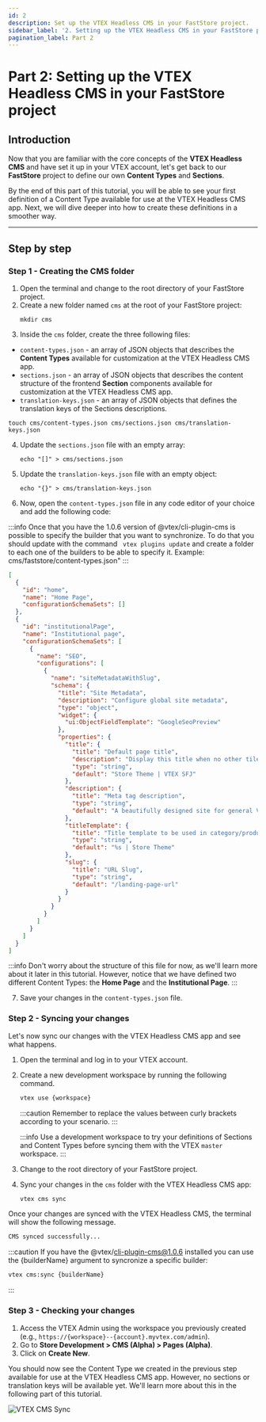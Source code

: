 ```yaml
---
id: 2
description: Set up the VTEX Headless CMS in your FastStore project.
sidebar_label: '2. Setting up the VTEX Headless CMS in your FastStore project'
pagination_label: Part 2
---
```


# Part 2: Setting up the VTEX Headless CMS in your FastStore project

## Introduction

Now that you are familiar with the core concepts of the **VTEX Headless CMS** and have set it up in your VTEX account, let's get back to our **FastStore** project to define our own **Content Types** and **Sections**.

By the end of this part of this tutorial, you will be able to see your first definition of a Content Type available for use at the VTEX Headless CMS app. Next, we will dive deeper into how to create these definitions in a smoother way.

---

## Step by step

### Step 1 - Creating the CMS folder

1. Open the terminal and change to the root directory of your FastStore project.
2. Create a new folder named `cms` at the root of your FastStore project:
   ```
   mkdir cms
   ```
3. Inside the `cms` folder, create the three following files:

- `content-types.json` - an array of JSON objects that describes the **Content Types** available for customization at the VTEX Headless CMS app.
- `sections.json` - an array of JSON objects that describes the content structure of the frontend **Section** components available for customization at the VTEX Headless CMS app.
- `translation-keys.json` - an array of JSON objects that defines the translation keys of the Sections descriptions.

```
touch cms/content-types.json cms/sections.json cms/translation-keys.json
```

4. Update the `sections.json` file with an empty array:
   ```
   echo "[]" > cms/sections.json
   ```
5. Update the `translation-keys.json` file with an empty object:
   ```
   echo "{}" > cms/translation-keys.json
   ```
6. Now, open the `content-types.json` file in any code editor of your choice and add the following code:

:::info
  Once that you have the 1.0.6 version of @vtex/cli-plugin-cms is possible to specify the builder that you want to synchronize.  To do that you should update with the command ```
  vtex plugins update``` and create a folder to each one of the builders to be able to specify it.
 Example: cms/faststore/content-types.json"
:::

```json title="cms/content-types.json"
[
  {
    "id": "home",
    "name": "Home Page",
    "configurationSchemaSets": []
  },
  {
    "id": "institutionalPage",
    "name": "Institutional page",
    "configurationSchemaSets": [
      {
        "name": "SEO",
        "configurations": [
          {
            "name": "siteMetadataWithSlug",
            "schema": {
              "title": "Site Metadata",
              "description": "Configure global site metadata",
              "type": "object",
              "widget": {
                "ui:ObjectFieldTemplate": "GoogleSeoPreview"
              },
              "properties": {
                "title": {
                  "title": "Default page title",
                  "description": "Display this title when no other tile is available",
                  "type": "string",
                  "default": "Store Theme | VTEX SFJ"
                },
                "description": {
                  "title": "Meta tag description",
                  "type": "string",
                  "default": "A beautifully designed site for general VTEX stores"
                },
                "titleTemplate": {
                  "title": "Title template to be used in category/product pages",
                  "type": "string",
                  "default": "%s | Store Theme"
                },
                "slug": {
                  "title": "URL Slug",
                  "type": "string",
                  "default": "/landing-page-url"
                }
              }
            }
          }
        ]
      }
    ]
  }
]
```

:::info
Don't worry about the structure of this file for now, as we'll learn more about it later in this tutorial. However, notice that we have defined two different Content Types: the **Home Page** and the **Institutional Page**.
:::

7. Save your changes in the `content-types.json` file.

### Step 2 - Syncing your changes

Let's now sync our changes with the VTEX Headless CMS app and see what happens.

1. Open the terminal and log in to your VTEX account.
2. Create a new development workspace by running the following command.

   ```sh
   vtex use {workspace}
   ```

   :::caution
   Remember to replace the values between curly brackets according to your scenario.
   :::

   :::info
   Use a development workspace to try your definitions of Sections and Content Types before syncing them with the VTEX `master` workspace.
   :::

3. Change to the root directory of your FastStore project.
4. Sync your changes in the `cms` folder with the VTEX Headless CMS app:
   ```sh
   vtex cms sync
   ```

Once your changes are synced with the VTEX Headless CMS, the terminal will show the following message.

```sh
CMS synced successfully...
```

:::caution
If you have the @vtex/cli-plugin-cms@1.0.6 installed you can use the {builderName} argument to syncronize a specific builder:
   ```sh
  vtex cms:sync {builderName}
   ```
:::

### Step 3 - Checking your changes

1. Access the VTEX Admin using the workspace you previously created (e.g., `https://{workspace}--{account}.myvtex.com/admin`).
2. Go to **Store Development > CMS (Alpha) > Pages (Alpha)**.
3. Click on **Create New**.

You should now see the Content Type we created in the previous step available for use at the VTEX Headless CMS app. However, no sections or translation keys will be available yet. We'll learn more about this in the following part of this tutorial.

![VTEX CMS Sync](https://vtexhelp.vtexassets.com/assets/docs/src/vtex-cms-sync___6388c7ddf3d6891bf9d9dd4a09b45390.png)
